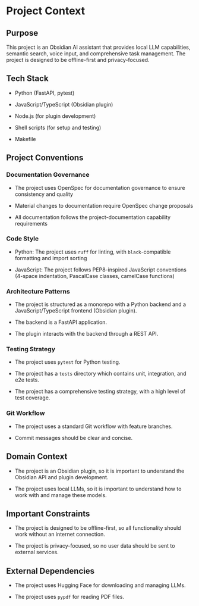 # Project Context

## Purpose

This project is an Obsidian AI assistant that provides local LLM capabilities,
semantic search, voice input, and comprehensive task management. The project is
designed to be offline-first and privacy-focused.

## Tech Stack

- Python (FastAPI, pytest)

- JavaScript/TypeScript (Obsidian plugin)

- Node.js (for plugin development)

- Shell scripts (for setup and testing)

- Makefile

## Project Conventions

### Documentation Governance

- The project uses OpenSpec for documentation governance to ensure consistency and quality

- Material changes to documentation require OpenSpec change proposals

- All documentation follows the project-documentation capability requirements

### Code Style

- Python: The project uses `ruff` for linting, with `black`-compatible formatting and import sorting

- JavaScript: The project follows PEP8-inspired JavaScript conventions (4-space indentation, PascalCase classes, camelCase functions)

### Architecture Patterns

- The project is structured as a monorepo with a Python backend and a JavaScript/TypeScript frontend (Obsidian plugin).

- The backend is a FastAPI application.

- The plugin interacts with the backend through a REST API.

### Testing Strategy

- The project uses `pytest` for Python testing.

- The project has a `tests` directory which contains unit, integration, and e2e tests.

- The project has a comprehensive testing strategy, with a high level of test coverage.

### Git Workflow

- The project uses a standard Git workflow with feature branches.

- Commit messages should be clear and concise.

## Domain Context

- The project is an Obsidian plugin, so it is important to understand the Obsidian API and plugin development.

- The project uses local LLMs, so it is important to understand how to work with and manage these models.

## Important Constraints

- The project is designed to be offline-first, so all functionality should work without an internet connection.

- The project is privacy-focused, so no user data should be sent to external services.

## External Dependencies

- The project uses Hugging Face for downloading and managing LLMs.

- The project uses `pypdf` for reading PDF files.
